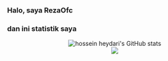 ### Halo, saya RezaOfc
### dan ini statistik saya
<p align="center"><img src="https://www.codewars.com/users/EzaBot/badges/largediumbr /><br />
  <img src="https://github-readme-stats.vercel.app/api?username=EzaBot&show_icons=true&include_all_commits=true&theme=monokai" alt="hossein heydari's GitHub stats" /><br />
  <img src="https://github-readme-streak-stats.herokuapp.com/?user=EzaBot&theme=monokai"/>
  <img src="https://github-readme-stats.vercel.app/api/top-langs/?username=EzaBot&layout=compact&theme=monokai&langs_count=12waktubr />
</p>

<!--
**EzaBot/RezaOfc** adalah repositori _special_ karena `README.md` (file ini) muncul di profil GitHub Anda.
Berikut adalah beberapa ide untuk Anda mulai:
- Saat ini saya sedang mengerjakan ...

- Saya sedang belajar ...
- Saya ingin berkolaborasi dalam ...
- Saya mencari bantuan dengan ...
- Tanya saya tentang ...
- Cara menghubungi saya: ...
- Kata ganti: ...
- Fakta menarik: ...
->

